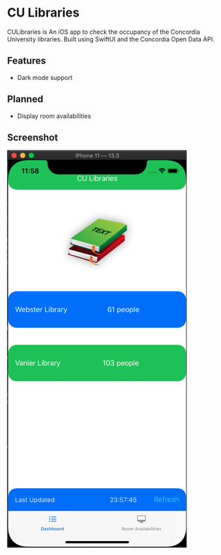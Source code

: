 # CU Libraries

CULibraries is An iOS app to check the occupancy of the Concordia University libraries. Built using SwiftUI and the Concordia Open Data API.

## Features

* Dark mode support

## Planned

* Display room availabilities

## Screenshot

![CU Libraries iOS app screenshot](culibraries.png)
